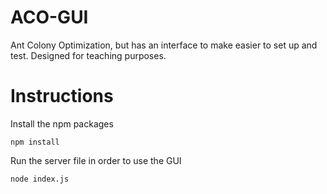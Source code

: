 # ACO-GUI
Ant Colony Optimization, but has an interface to make easier to set up and test. Designed for teaching purposes.

# Instructions

Install the npm packages

```
npm install
```

Run the server file in order to use the GUI

```
node index.js
```